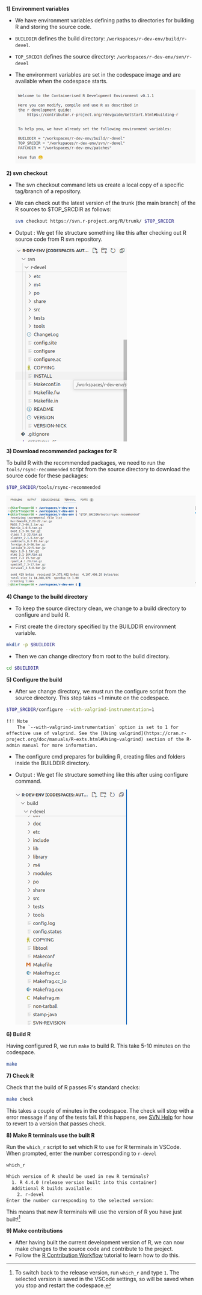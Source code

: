 **1) Environment variables**

- We have environment variables defining paths to directories for building R and storing the source code.
- `BUILDDIR` defines the build directory: `/workspaces/r-dev-env/build/r-devel`.
- `TOP_SRCDIR` defines the source directory: `/workspaces/r-dev-env/svn/r-devel`
- The environment variables are set in the codespace image and are available when the codespace starts.

    ![alt text](../assets/rdev6.png)

**2) svn checkout**

- The svn checkout command lets us create a local copy of a specific tag/branch of a repository.
- We can check out the latest version of the trunk (the main branch) of the R sources to $TOP_SRCDIR as follows:

    ```bash
    svn checkout https://svn.r-project.org/R/trunk/ $TOP_SRCDIR
    ```

- Output : We get file structure something like this after checking out R source code from R svn repository.

    ![alt text](../assets/rdev8.png)

**3) Download recommended packages for R**

To build R with the recommended packages, we need to run the `tools/rsync-recommended` script from the source directory to download the source code for these packages:

```bash
$TOP_SRCDIR/tools/rsync-recommended
```

![alt text](../assets/rdev9.png)

**4) Change to the build directory**

- To keep the source directory clean, we change to a build directory to configure and build R.

- First create the directory specified by the BUILDDIR environment variable.

```bash
mkdir -p $BUILDDIR
```

- Then we can change directory from root to the build directory.

```bash
cd $BUILDDIR
```

**5) Configure the build**

- After we change directory, we must run the configure script from the source directory.
This step takes ~1 minute on the codespace.

```bash
$TOP_SRCDIR/configure --with-valgrind-instrumentation=1

```

    !!! Note
        The `--with-valgrind-instrumentation` option is set to 1 for effective use of valgrind. See the [Using valgrind](https://cran.r-project.org/doc/manuals/R-exts.html#Using-valgrind) section of the R-admin manual for more information.

- The configure cmd prepares for building R, creating files and folders inside the BUILDDIR directory.
- Output : We get file structure something like this after using configure command.

    ![alt text](../assets/rdev7.png)

**6) Build R**

Having configured R, we run `make` to build R. This take 5-10 minutes on the codespace.

```bash
make
```

**7) Check R**

Check that the build of R passes R's standard checks:

```bash
make check
```

This takes a couple of minutes in the codespace. The check will stop with a error message if any of the tests fail. If this happens, see [SVN Help](./svn_help.md) for how to revert to a version that passes check.

**8) Make R terminals use the built R**

Run the `which_r` script to set which R to use for R terminals in VSCode. When prompted, enter the number corresponding to `r-devel`

```
which_r
```

```
Which version of R should be used in new R terminals?
  1. R 4.4.0 (release version built into this container)
  Additional R builds available:
    2. r-devel
Enter the number corresponding to the selected version:
```

This means that new R terminals will use the version of R you have just built![^1]

[^1]: To switch back to the release version, run `which_r` and type `1`. The
selected version is saved in the VSCode settings, so will be saved when you
stop and restart the codespace.

**9) Make contributions**

- After having built the current development version of R, we can now make changes to the source code and contribute to the project.
- Follow the [R Contribution Workflow](./contribution_workflow.md) tutorial to learn how to do this.

